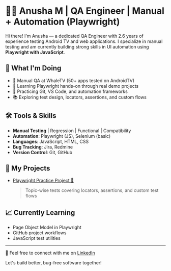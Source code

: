 # 👩‍💻 Anusha M | QA Engineer | Manual + Automation (Playwright)

Hi there! I'm Anusha — a dedicated QA Engineer with 2.6 years of experience testing Android TV and web applications. I specialize in manual testing and am currently building strong skills in UI automation using **Playwright with JavaScript**.

## 🚀 What I'm Doing
- 📌 Manual QA at WhaleTV (50+ apps tested on AndroidTV)
- 🧪 Learning Playwright hands-on through real demo projects
- 🧰 Practicing Git, VS Code, and automation frameworks
- 📚 Exploring test design, locators, assertions, and custom flows

## 🛠️ Tools & Skills
- **Manual Testing** | Regression | Functional | Compatibility
- **Automation**: Playwright (JS), Selenium (basic)
- **Languages**: JavaScript, HTML, CSS
- **Bug Tracking**: Jira, Redmine
- **Version Control**: Git, GitHub

## 🔗 My Projects
- [Playwright Practice Project 🚀](https://github.com/anusham952/playwright-practice)  
  > Topic-wise tests covering locators, assertions, and custom test flows

## 📈 Currently Learning
- Page Object Model in Playwright
- GitHub project workflows
- JavaScript test utilities

---

💬 Feel free to connect with me on [LinkedIn](https://www.linkedin.com/in/anusha-m952)

Let's build better, bug-free software together!

